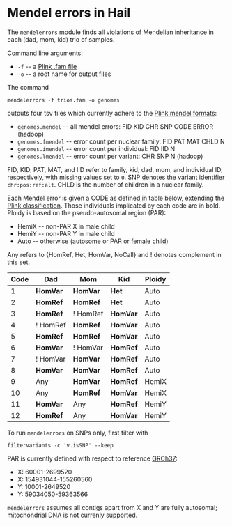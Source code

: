 # Mendel errors in Hail

The `mendelerrors` module finds all violations of Mendelian inheritance in each (dad, mom, kid) trio of samples.

Command line arguments:
 - `-f` -- a [Plink .fam file](https://www.cog-genomics.org/plink2/formats#fam)
 - `-o` -- a root name for output files

The command
```
mendelerrors -f trios.fam -o genomes
```
outputs four tsv files which currently adhere to the [Plink mendel formats](https://www.cog-genomics.org/plink2/formats#mendel):

- `genomes.mendel` -- all mendel errors: FID KID CHR SNP CODE ERROR (hadoop)
- `genomes.fmendel` -- error count per nuclear family: FID PAT MAT CHLD N
- `genomes.imendel` -- error count per individual: FID IID N
- `genomes.lmendel` -- error count per variant: CHR SNP N (hadoop)

FID, KID, PAT, MAT, and IID refer to family, kid, dad, mom, and individual ID, respectively, with missing values set to `0`.
SNP denotes the variant identifier `chr:pos:ref:alt`.
CHLD is the number of children in a nuclear family.

Each Mendel error is given a CODE as defined in table below, extending the [Plink classification](https://www.cog-genomics.org/plink2/basic_stats#mendel).
Those individuals implicated by each code are in bold.
Ploidy is based on the pseudo-autosomal region (PAR):

- HemiX -- non-PAR X in male child
- HemiY -- non-PAR Y in male child
- Auto -- otherwise (autosome or PAR or female child)

Any refers to {HomRef, Het, HomVar, NoCall} and ! denotes complement in this set.

Code | Dad | Mom | Kid | Ploidy
---|---|---|---|---
1 | **HomVar** | **HomVar** | **Het** | Auto
2 | **HomRef** | **HomRef** |  **Het** | Auto
3 | **HomRef** | ! HomRef | **HomVar** | Auto
4 | ! HomRef | **HomRef** | **HomVar** | Auto
5 | **HomRef** | **HomRef** | **HomVar** | Auto
6 | **HomVar** | ! HomVar | **HomRef** | Auto
7 | ! HomVar | **HomVar** | **HomRef** | Auto
8 | **HomVar** | **HomVar** | **HomRef** | Auto
9 | Any | **HomVar** | **HomRef** | HemiX
10 | Any | **HomRef** | **HomVar** | HemiX
11 | **HomVar** | Any | **HomRef** | HemiY
12 | **HomRef** | Any | **HomVar** | HemiY

To run `mendelerrors` on SNPs only, first filter with
```
filtervariants -c 'v.isSNP' --keep
```

PAR is currently defined with respect to reference [GRCh37](http://www.ncbi.nlm.nih.gov/projects/genome/assembly/grc/human/):

- X: 60001-2699520
- X: 154931044-155260560
- Y: 10001-2649520
- Y: 59034050-59363566

`mendelerrors` assumes all contigs apart from X and Y are fully autosomal; mitochondrial DNA is not currenly supported.